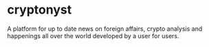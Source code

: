 # cryptonyst
A platform for up to date news on foreign affairs, crypto analysis and happenings all over the world developed by a user for users.
